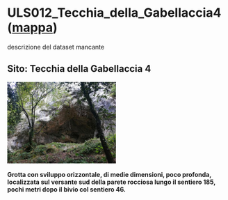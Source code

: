 # ULS012_Tecchia_della_Gabellaccia4 ([mappa](https://umap.openstreetmap.fr/it/map/uls012_tecchia_della_gabellaccia4_1075576?scaleControl=false&miniMap=false&scrollWheelZoom=false&zoomControl=true&editMode=disabled&moreControl=true&searchControl=null&tilelayersControl=null&embedControl=null&datalayersControl=true&onLoadPanel=none&captionBar=false&captionMenus=true))
descrizione del dataset mancante
## Sito: Tecchia della Gabellaccia 4
[<img src='/vignettes/3wBzM7nZ.jpg' width='250'/>](/vignettes/3wBzM7nZ.jpg) 

**Grotta con sviluppo orizzontale, di medie dimensioni, poco profonda, localizzata sul versante sud della parete rocciosa lungo il sentiero 185, pochi metri dopo il bivio col sentiero 46.**
